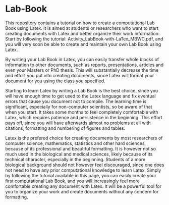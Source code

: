 # Lab-Book
This repository contains a tutorial on how to create a computational Lab Book using Latex. It is aimed at students or researchers who want to start creating documents with Latex and better organize their work information. Start by following the tutorial: Activity_LabBook-with-LaTex_MBWC.pdf, and you will very soon be able to create and maintain your own Lab Book using Latex.

By writing your Lab Book in Latex, you can easily transfer whole blocks of information to other documents, such as reports, presentations, articles and even your Masters or PhD thesis. This will substantially decrease the time and effort you put into creating documents, since Latex will format your document for you using the class you specified.

Starting to learn Latex by writing a Lab Book is the best choice, since you will have enough time to get used to the Latex language and fix eventual errors that cause you document not to compile. The learning time is significant, especially for non-computer scientists, so be aware of that when you start. It takes some months to feel completely comfortable with Latex, which requires patience and persistence in the beginning. This effort pays off, since you will have afterwards almost no problems at all with citations, formatting and numbering of figures and tables. 

Latex is the prefered choice for creating documents by most researchers of computer science, mathematics, statistics and other hard sciences, because of its professional and beautiful formatting. It is however not so much used in the biological and medical sciences, likely because of its technical character, especially in the beginning. Students of a more biological background should not however feel discouraged, since one does not need to have any prior computational knowledge to learn Latex. Simply by following the tutorial available in this page, you can easily create your first computational Lab Book, and you will increasingly feel more comfortable creating any document with Latex. It will be a powerful tool for you to organize your work and create documents without any concern for formatting. 
